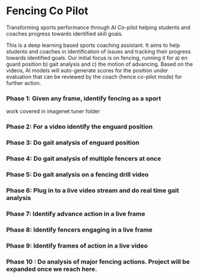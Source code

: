 # Fencing Co Pilot
Transforming sports performance through AI Co-pilot helping students and coaches progress towards identified skill goals. 

This is a deep learning based sports coaching assistant. It aims to help students and coaches in identification of issues and tracking their progress towards identified goals. 
Our initial focus is on fencing, running it for a) en guard position b) gait analysis and c) the motion of advancing. Based on the videos, AI models will auto-generate scores 
for the position under evaluation that can be reviewed by the coach (hence co-pilot mode) for further action.

### Phase 1: Given any frame, identify fencing as a sport
work covered in imagenet tuner folder
### Phase 2: For a video identify the enguard position
### Phase 3: Do gait analysis of enguard position
### Phase 4: Do gait analysis of multiple fencers at once
### Phase 5: Do gait analysis on a fencing drill video
### Phase 6: Plug in to a live video stream and do real time gait analysis
### Phase 7: Identify advance action in a live frame
### Phase 8: Identify fencers engaging in a live frame
### Phase 9: Identify frames of action in a live video
### Phase 10 : Do analysis of major fencing actions. Project will be expanded once we reach here.
